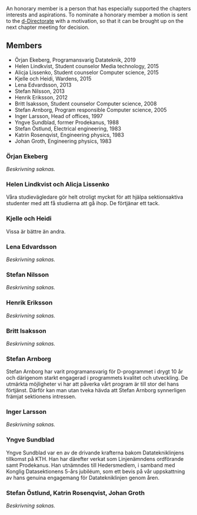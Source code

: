 An honorary member is a person that has especially supported the chapters interests and aspirations. To nominate a honorary member a motion is sent to the [d-Directorate](mailto:drek@dk.kth.se) with a motivation, so that it can be brought up on the next chapter meeting for decision.

## Members

-   Örjan Ekeberg, Programansvarig Datateknik, 2019
-   Helen Lindkvist, Student counselor Media technology, 2015
-   Alicja Lissenko, Student counselor Computer science, 2015
-   Kjelle och Heidi, Wardens, 2015
-   Lena Edvardsson, 2013
-   Stefan Nilsson, 2013
-   Henrik Eriksson, 2012
-   Britt Isaksson, Student counselor Computer science, 2008
-   Stefan Arnborg, Program responsible Computer science, 2005
-   Inger Larsson, Head of offices, 1997
-   Yngve Sundblad, former Prodekanus, 1988
-   Stefan Östlund, Electrical engineering, 1983
-   Katrin Rosenqvist, Engineering physics, 1983
-   Johan Groth, Engineering physics, 1983

### Örjan Ekeberg

*Beskrivning saknas.*

### Helen Lindkvist och Alicja Lissenko

Våra studievägledare gör helt otroligt mycket för att hjälpa sektionsaktiva studenter med att
få studierna att gå ihop. De förtjänar ett tack.

### Kjelle och Heidi

Vissa är bättre än andra.

### Lena Edvardsson

*Beskrivning saknas.*

### Stefan Nilsson

*Beskrivning saknas.*

### Henrik Eriksson

*Beskrivning saknas.*

### Britt Isaksson

*Beskrivning saknas.*

### Stefan Arnborg

Stefan Arnborg har varit programansvarig för D-programmet i drygt 10 år
och därigenom starkt engagerad i programmets kvalitet och utveckling. De
utmärkta möjligheter vi har att påverka vårt program är till stor del
hans förtjänst. Därför kan man utan tveka hävda att Stefan Arnborg
synnerligen främjat sektionens intressen.

### Inger Larsson

*Beskrivning saknas.*

### Yngve Sundblad

Yngve Sundblad var en av de drivande krafterna bakom Datatekniklinjens
tillkomst på KTH. Han har därefter verkat som Linjenämndens ordförande
samt Prodekanus. Han utnämndes till Hedersmedlem, i samband med Konglig
Datasektionens 5-års jubiléum, som ett bevis på vår uppskattning av hans
genuina engagemang för Datatekniklinjen genom åren.

### Stefan Östlund, Katrin Rosenqvist, Johan Groth

*Beskrivning saknas.*

